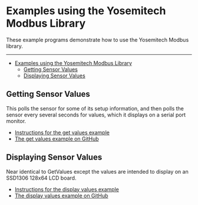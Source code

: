 # Examples using the Yosemitech Modbus Library<!-- {#page_the_examples} -->

These example programs demonstrate how to use the Yosemitech Modbus library.

___

[//]: # ( Start GitHub Only )

- [Examples using the Yosemitech Modbus Library](#examples-using-the-yosemitech-modbus-library)
  - [Getting Sensor Values](#getting-sensor-values)
  - [Displaying Sensor Values](#displaying-sensor-values)

[//]: # ( End GitHub Only )

[//]: # ( @tableofcontents )

[//]: # ( @m_footernavigation )

## Getting Sensor Values<!-- {#examples_get_values} -->

This polls the sensor for some of its setup information, and then polls the sensor every several seconds for values, which it displays on a serial port monitor.

- [Instructions for the get values example](https://envirodiy.github.io/YosemitechModbus/example_get_values.html)
- [The get values example on GitHub](https://github.com/EnviroDIY/YosemitechModbus/tree/master/examples/GetValues)

## Displaying Sensor Values<!-- {#examples_display_values} -->

Near identical to GetValues except the values are intended to display on an SSD1306 128x64 LCD board.

- [Instructions for the display values example](https://envirodiy.github.io/YosemitechModbus/example_display_values.html)
- [The display values example on GitHub](https://github.com/EnviroDIY/YosemitechModbus/tree/master/examples/DisplayValues)
